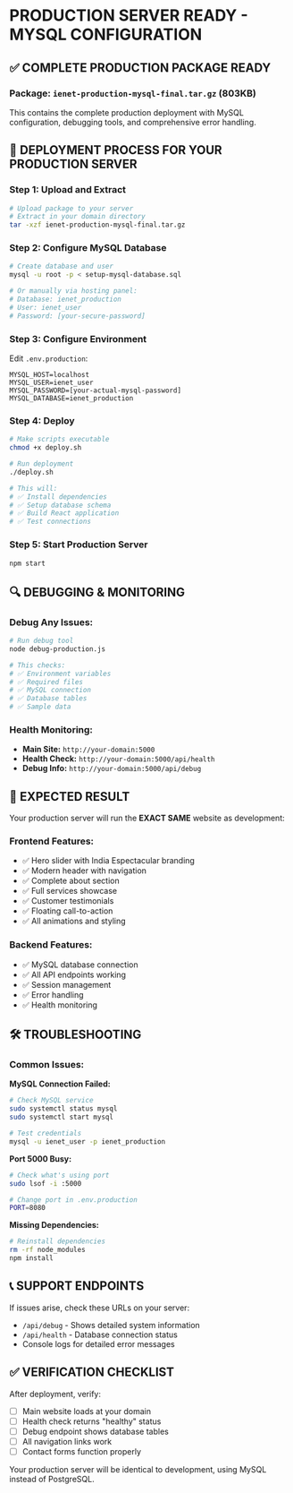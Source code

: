 # PRODUCTION SERVER READY - MYSQL CONFIGURATION

## ✅ COMPLETE PRODUCTION PACKAGE READY

### Package: `ienet-production-mysql-final.tar.gz` (803KB)

This contains the complete production deployment with MySQL configuration, debugging tools, and comprehensive error handling.

## 🚀 DEPLOYMENT PROCESS FOR YOUR PRODUCTION SERVER

### Step 1: Upload and Extract
```bash
# Upload package to your server
# Extract in your domain directory
tar -xzf ienet-production-mysql-final.tar.gz
```

### Step 2: Configure MySQL Database
```bash
# Create database and user
mysql -u root -p < setup-mysql-database.sql

# Or manually via hosting panel:
# Database: ienet_production
# User: ienet_user  
# Password: [your-secure-password]
```

### Step 3: Configure Environment
Edit `.env.production`:
```
MYSQL_HOST=localhost
MYSQL_USER=ienet_user
MYSQL_PASSWORD=[your-actual-mysql-password]
MYSQL_DATABASE=ienet_production
```

### Step 4: Deploy
```bash
# Make scripts executable
chmod +x deploy.sh

# Run deployment
./deploy.sh

# This will:
# ✅ Install dependencies
# ✅ Setup database schema  
# ✅ Build React application
# ✅ Test connections
```

### Step 5: Start Production Server
```bash
npm start
```

## 🔍 DEBUGGING & MONITORING

### Debug Any Issues:
```bash
# Run debug tool
node debug-production.js

# This checks:
# ✅ Environment variables
# ✅ Required files
# ✅ MySQL connection
# ✅ Database tables
# ✅ Sample data
```

### Health Monitoring:
- **Main Site:** `http://your-domain:5000`
- **Health Check:** `http://your-domain:5000/api/health`
- **Debug Info:** `http://your-domain:5000/api/debug`

## 🎯 EXPECTED RESULT

Your production server will run the **EXACT SAME** website as development:

### Frontend Features:
- ✅ Hero slider with India Espectacular branding
- ✅ Modern header with navigation
- ✅ Complete about section
- ✅ Full services showcase
- ✅ Customer testimonials
- ✅ Floating call-to-action
- ✅ All animations and styling

### Backend Features:
- ✅ MySQL database connection
- ✅ All API endpoints working
- ✅ Session management
- ✅ Error handling
- ✅ Health monitoring

## 🛠️ TROUBLESHOOTING

### Common Issues:

**MySQL Connection Failed:**
```bash
# Check MySQL service
sudo systemctl status mysql
sudo systemctl start mysql

# Test credentials
mysql -u ienet_user -p ienet_production
```

**Port 5000 Busy:**
```bash
# Check what's using port
sudo lsof -i :5000

# Change port in .env.production
PORT=8080
```

**Missing Dependencies:**
```bash
# Reinstall dependencies
rm -rf node_modules
npm install
```

## 📞 SUPPORT ENDPOINTS

If issues arise, check these URLs on your server:
- `/api/debug` - Shows detailed system information
- `/api/health` - Database connection status
- Console logs for detailed error messages

## ✅ VERIFICATION CHECKLIST

After deployment, verify:
- [ ] Main website loads at your domain
- [ ] Health check returns "healthy" status  
- [ ] Debug endpoint shows database tables
- [ ] All navigation links work
- [ ] Contact forms function properly

Your production server will be identical to development, using MySQL instead of PostgreSQL.